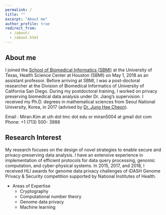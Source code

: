 ```yaml
---
permalink: /
title: ""
excerpt: "About me"
author_profile: true
redirect_from: 
  - /about/
  - /about.html
---
```



## About me
I joined the [School of Biomedical Informatics (SBMI)](https://sbmi.uth.edu/faculty-and-staff/miran-kim.htm) at the University of Texas, Health Science Center at Houston (SBMI) on May 1, 2018 as an assistant professor. Before arriving at SBMI, I was a post-doctoral researcher at the Division of Biomedical Informatics of University of California San Diego. During my postdoctoral training, I worked on privacy preserving biomedical data analysis under Dr. Jiang’s supervision. I received my Ph.D. degrees in mathematical sciences from Seoul National University, Korea, in 2017 (advised by [Dr. Jung Hee Cheon](http://www.math.snu.ac.kr/~jhcheon/xe2/)).

Email : Miran.Kim at uth dot tmc dot edu or miran5004 at gmail dot com <br />
Phone: +1 (713) 500- 3988

## Research Interest
My research focuses on the design of novel strategies to enable secure and privacy-preserving data analysis. I have an extensive experience in implementation of efficient protocols for data query processing, genomic computation, and cyber-physical systems. In 2015, 2017, and 2018, I received HLI awards for genome data privacy challenges of iDASH Genome Privacy & Security competition supported by National Institutes of Health.

  * Areas of Expertise
      * Cryptography
      * Computational number theory
      * Genome data privacy
      * Machine learning
